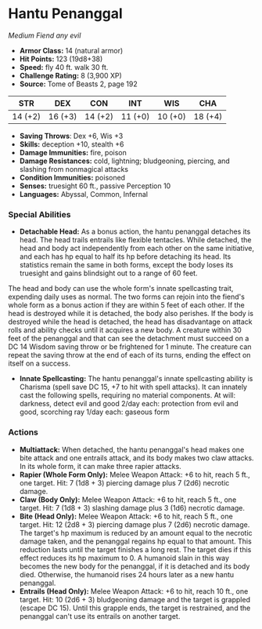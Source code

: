 # Hantu Penanggal

*Medium* *Fiend* *any evil*

- **Armor Class:** 14 (natural armor)
- **Hit Points:** 123 (19d8+38)
- **Speed:** fly 40 ft. walk 30 ft.
- **Challenge Rating:** 8 (3,900 XP)
- **Source:** Tome of Beasts 2, page 192

| STR | DEX | CON | INT | WIS | CHA |
| --- | --- | --- | --- | --- | --- |
| 14 (+2) | 16 (+3) | 14 (+2) | 11 (+0) | 10 (+0) | 18 (+4) |

- **Saving Throws**: Dex +6, Wis +3
- **Skills:** deception +10, stealth +6
- **Damage Immunities:** fire, poison
- **Damage Resistances:** cold, lightning; bludgeoning, piercing, and slashing from nonmagical attacks
- **Condition Immunities:** poisoned
- **Senses:** truesight 60 ft., passive Perception 10
- **Languages:** Abyssal, Common, Infernal

### Special Abilities

- **Detachable Head:** As a bonus action, the hantu penanggal detaches its head. The head trails entrails like flexible tentacles. While detached, the head and body act independently from each other on the same initiative, and each has hp equal to half its hp before detaching its head. Its statistics remain the same in both forms, except the body loses its truesight and gains blindsight out to a range of 60 feet.

The head and body can use the whole form's innate spellcasting trait, expending daily uses as normal. The two forms can rejoin into the fiend's whole form as a bonus action if they are within 5 feet of each other. If the head is destroyed while it is detached, the body also perishes. If the body is destroyed while the head is detached, the head has disadvantage on attack rolls and ability checks until it acquires a new body. A creature within 30 feet of the penanggal and that can see the detachment must succeed on a DC 14 Wisdom saving throw or be frightened for 1 minute. The creature can repeat the saving throw at the end of each of its turns, ending the effect on itself on a success.
- **Innate Spellcasting:** The hantu penanggal's innate spellcasting ability is Charisma (spell save DC 15, +7 to hit with spell attacks). It can innately cast the following spells, requiring no material components.
At will: darkness, detect evil and good
2/day each: protection from evil and good, scorching ray
1/day each: gaseous form

### Actions

- **Multiattack:** When detached, the hantu penanggal's head makes one bite attack and one entrails attack, and its body makes two claw attacks. In its whole form, it can make three rapier attacks.
- **Rapier (Whole Form Only):** Melee Weapon Attack: +6 to hit, reach 5 ft., one target. Hit: 7 (1d8 + 3) piercing damage plus 7 (2d6) necrotic damage.
- **Claw (Body Only):** Melee Weapon Attack: +6 to hit, reach 5 ft., one target. Hit: 7 (1d8 + 3) slashing damage plus 3 (1d6) necrotic damage.
- **Bite (Head Only):** Melee Weapon Attack: +6 to hit, reach 5 ft., one target. Hit: 12 (2d8 + 3) piercing damage plus 7 (2d6) necrotic damage. The target's hp maximum is reduced by an amount equal to the necrotic damage taken, and the penanggal regains hp equal to that amount. This reduction lasts until the target finishes a long rest. The target dies if this effect reduces its hp maximum to 0. A humanoid slain in this way becomes the new body for the penanggal, if it is detached and its body died. Otherwise, the humanoid rises 24 hours later as a new hantu penanggal.
- **Entrails (Head Only):** Melee Weapon Attack: +6 to hit, reach 10 ft., one target. Hit: 10 (2d6 + 3) bludgeoning damage and the target is grappled (escape DC 15). Until this grapple ends, the target is restrained, and the penanggal can't use its entrails on another target.


